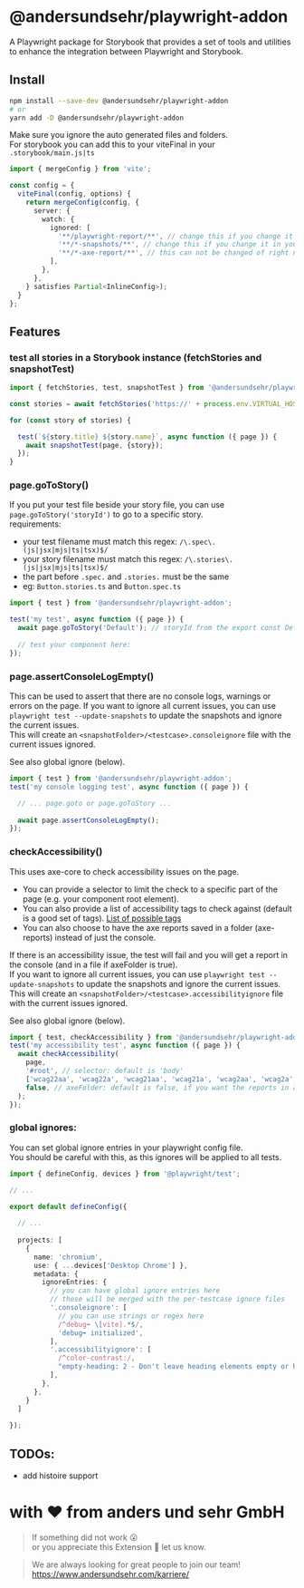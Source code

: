 # @andersundsehr/playwright-addon
A Playwright package for Storybook that provides a set of tools and utilities to enhance the integration between Playwright and Storybook.


## Install

```bash
npm install --save-dev @andersundsehr/playwright-addon
# or
yarn add -D @andersundsehr/playwright-addon
```

Make sure you ignore the auto generated files and folders.  
For storybook you can add this to your viteFinal in your `.storybook/main.js|ts`

```ts
import { mergeConfig } from 'vite';

const config = {
  viteFinal(config, options) {
    return mergeConfig(config, {
      server: {
        watch: {
          ignored: [
            '**/playwright-report/**', // change this if you change it in your playwright config
            '**/*-snapshots/**', // change this if you change it in your playwright config
            '**/*-axe-report/**', // this can not be changed of right now
          ],
        },
      },
    } satisfies Partial<InlineConfig>);
  }
};

```

## Features

### test all stories in a Storybook instance (fetchStories and snapshotTest)

````ts
import { fetchStories, test, snapshotTest } from '@andersundsehr/playwright-addon';

const stories = await fetchStories('https://' + process.env.VIRTUAL_HOST);

for (const story of stories) {

  test(`${story.title} ${story.name}`, async function ({ page }) {
    await snapshotTest(page, {story});
  });
}

````

### page.goToStory()

If you put your test file beside your story file, you can use `page.goToStory('storyId')` to go to a specific story.  
requirements:
- your test filename must match this regex: `/\.spec\.(js|jsx|mjs|ts|tsx)$/`
- your story filename must match this regex: `/\.stories\.(js|jsx|mjs|ts|tsx)$/`
- the part before `.spec.` and `.stories.` must be the same
- eg: `Button.stories.ts` and `Button.spec.ts`

````ts
import { test } from '@andersundsehr/playwright-addon';

test('my test', async function ({ page }) {
  await page.goToStory('Default'); // storyId from the export const Default = ...
  
  // test your component here:
});
````

### page.assertConsoleLogEmpty()

This can be used to assert that there are no console logs, warnings or errors on the page.
If you want to ignore all current issues, you can use `playwright test --update-snapshots` to update the snapshots and ignore the current issues.  
This will create an `<snapshotFolder>/<testcase>.consoleignore` file with the current issues ignored.

See also global ignore (below).


````ts
import { test } from '@andersundsehr/playwright-addon';
test('my console logging test', async function ({ page }) {

  // ... page.goto or page.goToStory ...
  
  await page.assertConsoleLogEmpty();
});
````

### checkAccessibility()

This uses axe-core to check accessibility issues on the page.

- You can provide a selector to limit the check to a specific part of the page (e.g. your component root element).
- You can also provide a list of accessibility tags to check against (default is a good set of tags). [List of possible tags](https://www.deque.com/axe/core-documentation/api-documentation/) 
- You can also choose to have the axe reports saved in a folder (axe-reports) instead of just the console.

If there is an accessibility issue, the test will fail and you will get a report in the console (and in a file if axeFolder is true).  
If you want to ignore all current issues, you can use `playwright test --update-snapshots` to update the snapshots and ignore the current issues.  
This will create an `<snapshotFolder>/<testcase>.accessibilityignore` file with the current issues ignored.

See also global ignore (below).

````ts
import { test, checkAccessibility } from '@andersundsehr/playwright-addon';
test('my accessibility test', async function ({ page }) {
  await checkAccessibility(
    page,
    '#root', // selector: default is 'body'
    ['wcag22aa', 'wcag22a', 'wcag21aa', 'wcag21a', 'wcag2aa', 'wcag2a', 'best-practice'], // accessibilityTags: default as shown here
    false, // axeFolder: default is false, if you want the reports in a folder, set it to true
  );
});
````

### global ignores:

You can set global ignore entries in your playwright config file.  
You should be careful with this, as this ignores will be applied to all tests.

````ts
import { defineConfig, devices } from '@playwright/test';

// ...

export default defineConfig({
  
  // ...
  
  projects: [
    {
      name: 'chromium',
      use: { ...devices['Desktop Chrome'] },
      metadata: {
        ignoreEntries: {
          // you can have global ignore entries here
          // these will be merged with the per-testcase ignore files
          '.consoleignore': [
            // you can use strings or regex here
            /^debug➡️ \[vite].*$/,
            'debug➡️ initialized',
          ],
          '.accessibilityignore': [
            /^color-contrast:/,
            "empty-heading: 2 - Don't leave heading elements empty or hide them."
          ],
        },
      },
    }
  ]
  
});
````

## TODOs:

- add histoire support

# with ♥️ from anders und sehr GmbH

> If something did not work 😮  
> or you appreciate this Extension 🥰 let us know.

> We are always looking for great people to join our team!
> https://www.andersundsehr.com/karriere/
